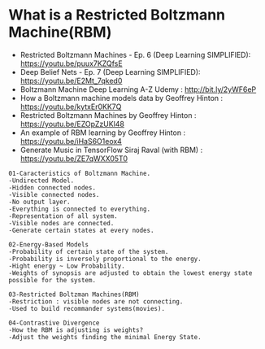# What is a Restricted Boltzmann Machine(RBM)
* Restricted Boltzmann Machines - Ep. 6 (Deep Learning SIMPLIFIED): https://youtu.be/puux7KZQfsE
* Deep Belief Nets - Ep. 7 (Deep Learning SIMPLIFIED): https://youtu.be/E2Mt_7qked0
* Boltzmann Machine Deep Learning A-Z Udemy : http://bit.ly/2yWF6eP
* How a Boltzmann machine models data by Geoffrey Hinton : https://youtu.be/kytxEr0KK7Q
* Restricted Boltzmann Machines by Geoffrey Hinton : https://youtu.be/EZOpZzUKl48
* An example of RBM learning by Geoffrey Hinton  : https://youtu.be/iHaS6O1eox4
* Generate Music in TensorFlow Siraj Raval (with RBM) : https://youtu.be/ZE7qWXX05T0

```
01-Caracteristics of Boltzmann Machine. 
-Undirected Model. 
-Hidden connected nodes. 
-Visible connected nodes. 
-No output layer. 
-Everything is connected to everything. 
-Representation of all system.
-Visible nodes are connected.
-Generate certain states at every nodes. 

02-Energy-Based Models
-Probability of certain state of the system. 
-Probability is inversely proportional to the energy. 
-Hight energy ~ Low Probability. 
-Weights of synopsis are adjusted to obtain the lowest energy state 
possible for the system.   

03-Restricted Boltzman Machines(RBM) 
-Restriction : visible nodes are not connecting. 
-Used to build recommander systems(movies).

04-Contrastive Divergence
-How the RBM is adjusting is weights? 
-Adjust the weights finding the minimal Energy State. 
```

